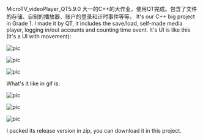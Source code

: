 MicroTV_videoPlayer_QT5.9.0
大一的C++的大作业，使用QT完成。包含了文件的存储、自制的播放器、账户的登录和计时事件等等。
It's our C++ big project in Grade 1. I made it by QT, it includes the save/load, self-made media player, logging in/out accounts and counting time event.
It's UI is like this (It's a UI with movement):

 ![pic](https://github.com/AdamAlive/MarkdownRef/blob/master/195.jpg?raw=true )
 
 ![pic](https://github.com/AdamAlive/MarkdownRef/blob/master/196.jpg?raw=true )
 
 ![pic](https://github.com/AdamAlive/MarkdownRef/blob/master/197.jpg?raw=true )
 
What's it like in gif is:

 ![pic](https://github.com/AdamAlive/MarkdownRef/blob/master/198.gif?raw=true )
 
 ![pic](https://github.com/AdamAlive/MarkdownRef/blob/master/199.gif?raw=true )
 
 ![pic](https://github.com/AdamAlive/MarkdownRef/blob/master/200.gif?raw=true )
 
I packed its release version in zip, you can download it in this project.
